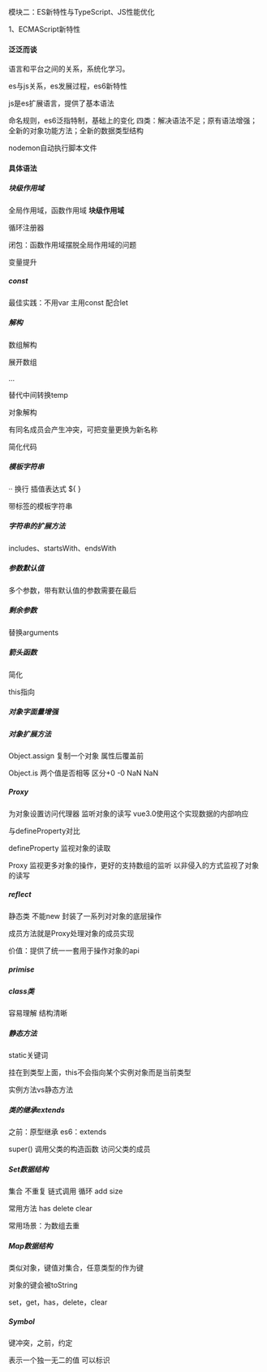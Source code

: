 模块二：ES新特性与TypeScript、JS性能优化

1、ECMAScript新特性

#### 泛泛而谈

语言和平台之间的关系，系统化学习。

es与js关系，es发展过程，es6新特性

js是es扩展语言，提供了基本语法

命名规则，es6泛指特制，基础上的变化 四类：解决语法不足；原有语法增强；全新的对象功能方法；全新的数据类型结构

nodemon自动执行脚本文件

#### 具体语法

##### 块级作用域

全局作用域，函数作用域    **块级作用域**

循环注册器

闭包：函数作用域摆脱全局作用域的问题

变量提升

##### const

最佳实践：不用var 主用const 配合let

##### 解构

数组解构  

展开数组

...

替代中间转换temp

对象解构

有同名成员会产生冲突，可把变量更换为新名称

简化代码

##### 模板字符串

·· 换行   插值表达式   ${ }

带标签的模板字符串

##### 字符串的扩展方法

includes、startsWith、endsWith

##### 参数默认值

多个参数，带有默认值的参数需要在最后

##### 剩余参数

替换arguments

##### 箭头函数

简化

this指向

##### 对象字面量增强

##### 对象扩展方法

Object.assign 复制一个对象  属性后覆盖前

Object.is  两个值是否相等  区分+0 -0   NaN  NaN

##### Proxy

为对象设置访问代理器  监听对象的读写  vue3.0使用这个实现数据的内部响应

与defineProperty对比

defineProperty  监视对象的读取

Proxy  监视更多对象的操作，更好的支持数组的监听  以非侵入的方式监视了对象的读写

##### reflect 

静态类 不能new 封装了一系列对对象的底层操作

成员方法就是Proxy处理对象的成员实现 

价值：提供了统一一套用于操作对象的api

##### primise

##### class类

容易理解 结构清晰

##### 静态方法

static关键词

挂在到类型上面，this不会指向某个实例对象而是当前类型

实例方法vs静态方法

##### 类的继承extends

之前：原型继承   es6：extends

super() 调用父类的构造函数  访问父类的成员

##### Set数据结构

集合  不重复  链式调用  循环  add   size   

常用方法 has delete clear  

常用场景：为数组去重

##### Map数据结构

类似对象，键值对集合，任意类型的作为键

对象的键会被toString

set，get，has，delete，clear

##### Symbol

键冲突，之前，约定  

表示一个独一无二的值  可以标识









